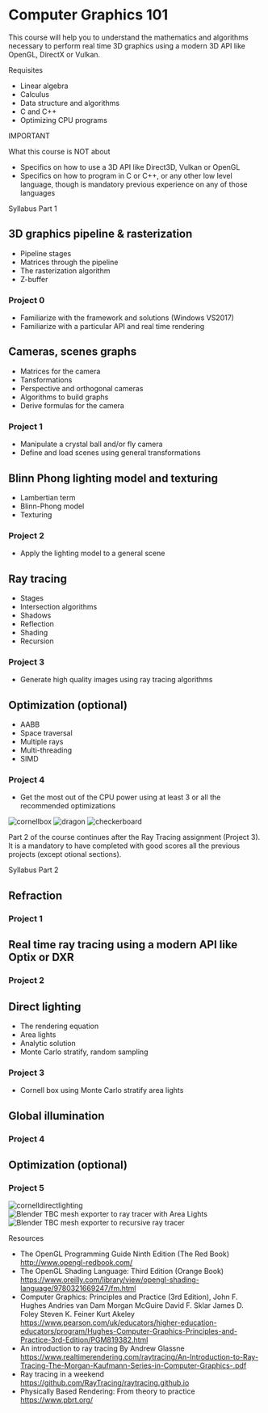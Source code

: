 # Computer Graphics 101

This course will help you to understand the mathematics and algorithms necessary to perform
real time 3D graphics using a modern 3D API like OpenGL, DirectX or Vulkan.


Requisites
 * Linear algebra
 * Calculus
 * Data structure and algorithms
 * C and C++
 * Optimizing CPU programs

IMPORTANT

What this course is NOT about
 * Specifics on how to use a 3D API like Direct3D, Vulkan or OpenGL
 * Specifics on how to program in C or C++, or any other low level language, though is mandatory previous experience on any of those languages
 
Syllabus Part 1

 ## 3D graphics pipeline & rasterization 
   * Pipeline stages
   * Matrices through the pipeline
   * The rasterization algorithm
   * Z-buffer
   
 ### Project 0
   * Familiarize with the framework and solutions (Windows VS2017)
   * Familiarize with a particular API and real time rendering

 ## Cameras, scenes graphs 
   * Matrices for the camera
   * Tansformations
   * Perspective and orthogonal cameras
   * Algorithms to build graphs
   * Derive formulas for the camera

 ### Project 1
   * Manipulate a crystal ball and/or fly camera
   * Define and load scenes using general transformations
    
 ## Blinn Phong lighting model and texturing
   * Lambertian term
   * Blinn-Phong model
   * Texturing
    
 ### Project 2
   * Apply the lighting model to a general scene
   
 ## Ray tracing
   * Stages
   * Intersection algorithms
   * Shadows
   * Reflection
   * Shading
   * Recursion

 ### Project 3
   * Generate high quality images using ray tracing algorithms
    
 ## Optimization (optional)
   * AABB
   * Space traversal
   * Multiple rays
   * Multi-threading
   * SIMD
 
 ### Project 4
   * Get the most out of the CPU power using at least 3 or all the recommended optimizations


![cornellbox](pics/cornell.png)
![dragon](pics/image.png)
![checkerboard](pics/checkerboard5.png)




Part 2 of the course continues after the Ray Tracing assignment (Project 3). 
It is a mandatory to have completed with good scores all the 
previous projects (except otional sections).

Syllabus Part 2
 ## Refraction
 
 ### Project 1
  
 ## Real time ray tracing using a modern API like Optix or DXR
 
 ### Project 2
  
 ## Direct lighting
   * The rendering equation
   * Area lights
   * Analytic solution
   * Monte Carlo stratify, random sampling
    
 ### Project 3
   *  Cornell box using Monte Carlo stratify area lights
    
 ## Global illumination
  
 ### Project 4
  
 ## Optimization (optional)
 
 ### Project 5

![cornelldirectlighting](pics/cornelldi.png)
![Blender TBC mesh exporter to ray tracer with Area Lights](pics/monkey_sphere.png)
![Blender TBC mesh exporter to recursive ray tracer](pics/monkey.png)

Resources

* The OpenGL Programming Guide Ninth Edition (The Red Book) http://www.opengl-redbook.com/
* The OpenGL Shading Language: Third Edition (Orange Book) https://www.oreilly.com/library/view/opengl-shading-language/9780321669247/fm.html
* Computer Graphics: Principles and Practice (3rd Edition), John F. Hughes Andries van Dam Morgan McGuire David F. Sklar James D. Foley Steven K. Feiner Kurt Akeley https://www.pearson.com/uk/educators/higher-education-educators/program/Hughes-Computer-Graphics-Principles-and-Practice-3rd-Edition/PGM819382.html
* An introduction to ray tracing By Andrew Glassne https://www.realtimerendering.com/raytracing/An-Introduction-to-Ray-Tracing-The-Morgan-Kaufmann-Series-in-Computer-Graphics-.pdf
* Ray tracing in a weekend https://github.com/RayTracing/raytracing.github.io
* Physically Based Rendering: From theory to practice https://www.pbrt.org/


